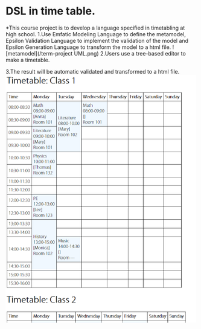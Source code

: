 # DSL in time table.
*This course project is to develop a language specified in timetabling at high school. 
1.Use Emfatic Modeling Language to define the metamodel, Epsilon Validation Language to implement the validation of the model and Epsilon Generation Language to transform the model to a html file. 
![metamodel](/term-project UML.png)
2.Users use a tree-based editor to make a timetable. 

3.The result will be automatic validated and transformed to a html file.
![metamodel](/timetables.png)
